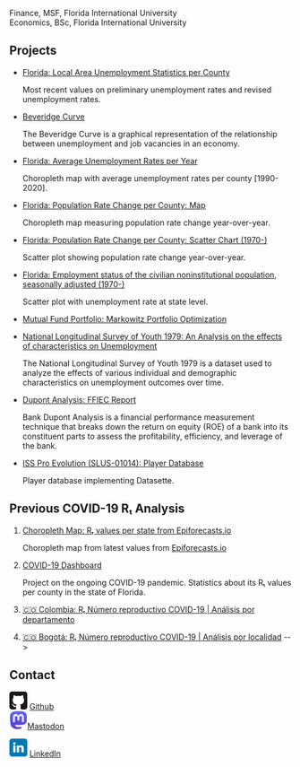 <meta name="viewport" content="width=device-width, initial-scale=1.0">
<link rel="me" href="https://mastodon.cloud/@danielcs88">

Finance, MSF, Florida International University</br>
Economics, BSc, Florida International University

## Projects

- [Florida: Local Area Unemployment Statistics per County](/cues/fl_county_unemp_map.html)

  Most recent values on preliminary unemployment rates and revised unemployment rates.

- [Beveridge Curve](https://cloud.datapane.com/reports/OkpKyP7/beveridge-curve/)

  The Beveridge Curve is a graphical representation of the relationship between unemployment and job vacancies in an economy.

- [Florida: Average Unemployment Rates per Year](/cues/fl_unemployment_rate_map.html)

  Choropleth map with average unemployment rates per county \[1990-2020\].

- [Florida: Population Rate Change per County: Map](/cues/fl_heatmap_population.html)

  Choropleth map measuring population rate change year-over-year.

- [Florida: Population Rate Change per County: Scatter Chart (1970-)](/cues/fl_bubble_population.html)

  Scatter plot showing population rate change year-over-year.

- [Florida: Employment status of the civilian noninstitutional population, seasonally adjusted (1970-)](/cues/Florida_unemp_historical.html)

  Scatter plot with unemployment rate at state level.

- [Mutual Fund Portfolio: Markowitz Portfolio Optimization](https://nbviewer.org/github/danielcs88/project_fin6525/blob/main/Output_Project_Cardenas_Daniel_6102358.ipynb)

- [National Longitudinal Survey of Youth 1979: An Analysis on the effects of characteristics on Unemployment](https://nbviewer.org/github/danielcs88/NLSY_79/blob/master/Project.ipynb)

  The National Longitudinal Survey of Youth 1979 is a dataset used to analyze the effects of various individual and demographic characteristics on unemployment outcomes over time.

- [Dupont Analysis: FFIEC Report](https://nbviewer.org/github/danielcs88/dupont_analysis/blob/master/dupont_analysis_assignment.ipynb)

  Bank Dupont Analysis is a financial performance measurement technique that breaks down the return on equity (ROE) of a bank into its constituent parts to assess the profitability, efficiency, and leverage of the bank.

- [ISS Pro Evolution (SLUS-01014): Player Database](https://iss-pro-evolution.vercel.app/iss_player_data/iss_player_data)

  Player database implementing Datasette.

## Previous COVID-19 Rₜ Analysis

1. [Choropleth Map: Rₜ values per state from Epiforecasts.io](https://danielcs88.github.io/html/rt.html)

   Choropleth map from latest values from [Epiforecasts.io](https://epiforecasts.io/covid/posts/national/united-states/)

2. [COVID-19 Dashboard](/covid-19.html)

   Project on the ongoing COVID-19 pandemic. Statistics about its Rₜ values per county in the state of Florida.

3. [🇨🇴 Colombia: Rₜ Número reproductivo COVID-19 | Análisis por departamento](Colombia%20R_t.html)

4. [🇨🇴 Bogotá: Rₜ Número reproductivo COVID-19 | Análisis por localidad](/Bogota_Rt.html) -->

## Contact

<img src="assets/github.svg" alt="drawing" width="32" /> [Github](https://github.com/danielcs88)  
<img src="assets/mastodon.svg" alt="drawing" width="32" rel="me"/>[Mastodon](https://mastodon.cloud/@danielcs88)

<!-- <img src="assets/twitter.svg" alt="drawing" width="32" /> [Twitter](https://twitter.com/DanielCardenas_)   -->

<img src="assets/linkedin.svg" width="32" /> [LinkedIn](https://www.linkedin.com/in/danielcs88/)
